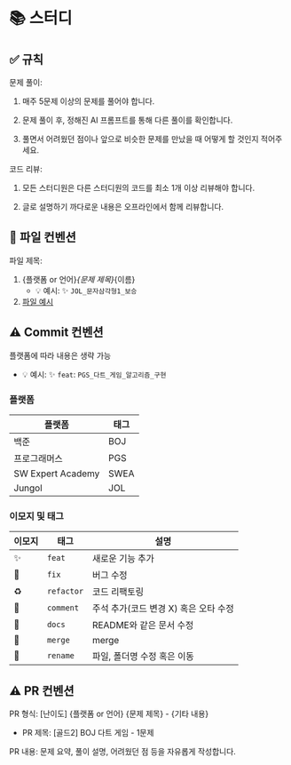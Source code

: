 # 📚 스터디

## ✅ 규칙

문제 풀이:

1. 매주 5문제 이상의 문제를 풀어야 합니다.

2. 문제 풀이 후, 정해진 AI 프롬프트를 통해 다른 풀이를 확인합니다.

3. 풀면서 어려웠던 점이나 앞으로 비슷한 문제를 만났을 때 어떻게 할 것인지 적어주세요.

코드 리뷰:

1. 모든 스터디원은 다른 스터디원의 코드를 최소 1개 이상 리뷰해야 합니다.

2. 글로 설명하기 까다로운 내용은 오프라인에서 함께 리뷰합니다.

## 📄 파일 컨벤션

파일 제목:
1.  {플랫폼 or 언어}_{문제 제목}_{이름}
    -  💡 예시: ✨ `JOL_문자삼각형1_보승`
2. [파일 예시](./25년/7월/5주차/JOL_문자삼각형1_보승.md)



## ⚠️ Commit 컨벤션

플랫폼에 따라 내용은 생략 가능
- 💡 예시: ✨ `feat`: `PGS_다트_게임_알고리즘_구현`

### 플랫폼

| 플랫폼 | 태그 |
|---|---|
| 백준 | BOJ |
| 프로그래머스 | PGS |
| SW Expert Academy | SWEA |
| Jungol | JOL |

### 이모지 및 태그


| 이모지 | 태그 | 설명 |
|---|---|---|
| ✨ | `feat` | 새로운 기능 추가 |
| 🐛 | `fix` | 버그 수정 |
| ♻️ | `refactor` | 코드 리팩토링 |
| 📝 | `comment` | 주석 추가(코드 변경 X) 혹은 오타 수정 |
| 📄 | `docs` | README와 같은 문서 수정 |
| 🔀 | `merge` | merge |
| 🚚 | `rename` | 파일, 폴더명 수정 혹은 이동 |

## ⚠️ PR 컨벤션

PR 형식: [난이도] {플랫폼 or 언어} {문제 제목} - {기타 내용}

- PR 제목: [골드2] BOJ 다트 게임 - 1문제

PR 내용: 문제 요약, 풀이 설명, 어려웠던 점 등을 자유롭게 작성합니다.


